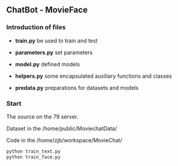 ## ChatBot - MovieFace

### Introduction of files 

* **train.py**  be used to train and test

* **parameters.py**  set parameters

* **model.py**  defined models

* **helpers.py**  some encapsulated auxiliary functions and classes

* **predata.py**  preparations for datasets and models

### Start

The source on the 79 server.

Dataset in the /home/public/MoviechatData/

Code in the /home/zjb/workspace/MovieChat/

``` python
python train_text.py
python train_face.py
```

